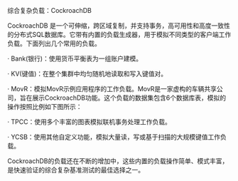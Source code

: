 综合复杂负载：CockroachDB

CockroachDB 是一个可伸缩，跨区域复制，并支持事务，高可用性和高度一致性的分布式SQL数据库。它带有内置的负载生成器，用于模拟不同类型的客户端工作负载。下面列出几个常用的负载。

· Bank(银行)：使用货币平衡表为一组账户建模。

· KV(键值)：在整个集群中均匀随机地读取和写入键值对。

· MovR：模拟MovR示例应用程序的工作负载。MovR是一家虚构的车辆共享公司，旨在展示CockroachDB功能。这个负载的数据集包含6个数据库表，模拟的操作按照比例如下图所示：

· TPCC：使用多个丰富的图表模拟联机事务处理工作负载。

· YCSB：使用其他自定义功能，模拟大量读，写或基于扫描的大规模键值工作负载。

CockroachDB的负载还在不断的增加中，这些内置的负载操作简单、模式丰富，是快速验证的综合复杂基准测试的最佳选择之一。